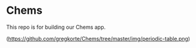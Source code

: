 # Chems

This repo is for building our Chems app.

(https://github.com/gregkorte/Chems/tree/master/img/periodic-table.png)